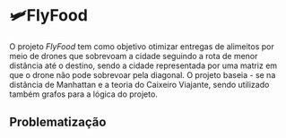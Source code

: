 # 🛩️FlyFood
O projeto *FlyFood*  tem como 
objetivo otimizar entregas de alimeitos 
por meio de drones que sobrevoam a cidade seguindo 
a rota de menor distância até o destino, sendo a cidade representada por uma matriz em que o drone não pode sobrevoar pela diagonal.   O projeto baseia - se na distância de Manhattan e a teoria do Caixeiro Viajante, sendo utilizado também grafos para a lógica do projeto. 


Problematização
---------------------

